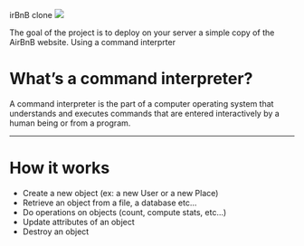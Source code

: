 irBnB clone
![](https://s3.amazonaws.com/alx-intranet.hbtn.io/uploads/medias/2018/6/65f4a1dd9c51265f49d0.png?X-Amz-Algorithm=AWS4-HMAC-SHA256&X-Amz-Credential=AKIARDDGGGOUSBVO6H7D%2F20220830%2Fus-east-1%2Fs3%2Faws4_request&X-Amz-Date=20220830T141322Z&X-Amz-Expires=86400&X-Amz-SignedHeaders=host&X-Amz-Signature=e8d61190bdf04bf73e4ffb5e1b93da92a297af8b89a166bf1fa670c3e18d8c4f)

The goal of the project is to deploy on your server a simple copy of the AirBnB website.
Using a command interprter
# What’s a command interpreter?
A command interpreter is the part of a computer operating system that understands and executes commands that are entered interactively by a human being or from a program.

___
# How it works
- Create a new object (ex: a new User or a new Place)
- Retrieve an object from a file, a database etc…
- Do operations on objects (count, compute stats, etc…)
- Update attributes of an object
- Destroy an object

